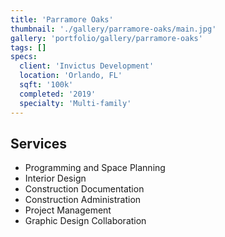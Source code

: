 ```yaml
---
title: 'Parramore Oaks'
thumbnail: './gallery/parramore-oaks/main.jpg'
gallery: 'portfolio/gallery/parramore-oaks'
tags: []
specs:
  client: 'Invictus Development'
  location: 'Orlando, FL'
  sqft: '100k'
  completed: '2019'
  specialty: 'Multi-family'
---
```


## Services

- Programming and Space Planning
- Interior Design 
- Construction Documentation 
- Construction Administration 
- Project Management 
- Graphic Design Collaboration 



